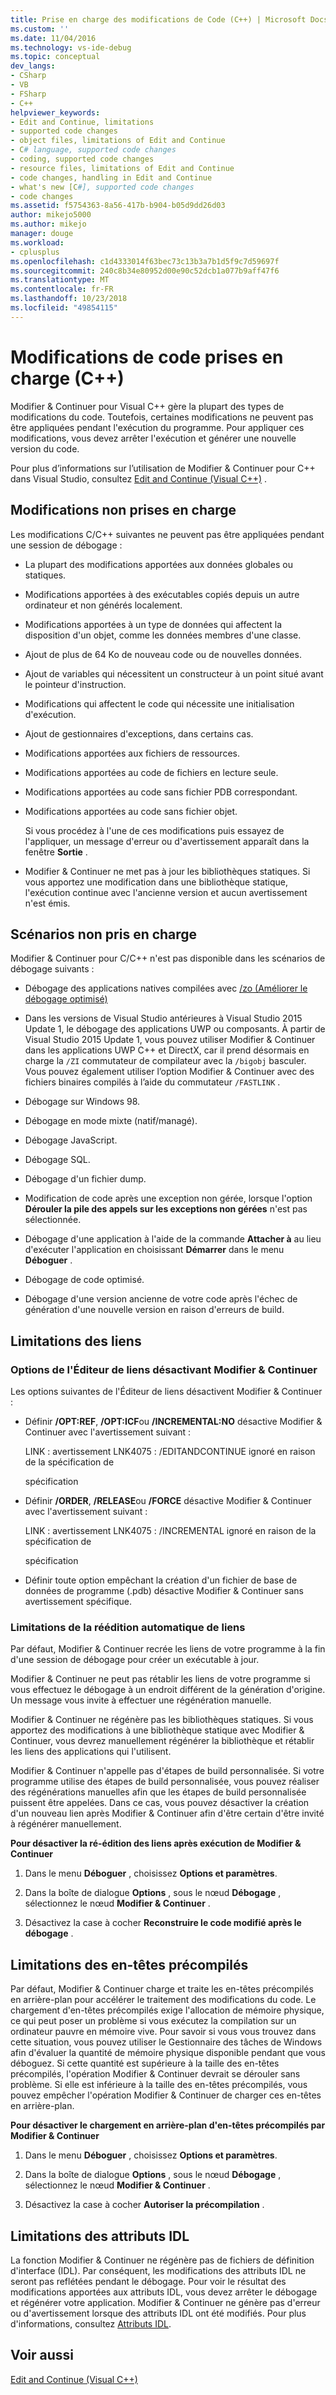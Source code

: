 ```yaml
---
title: Prise en charge des modifications de Code (C++) | Microsoft Docs
ms.custom: ''
ms.date: 11/04/2016
ms.technology: vs-ide-debug
ms.topic: conceptual
dev_langs:
- CSharp
- VB
- FSharp
- C++
helpviewer_keywords:
- Edit and Continue, limitations
- supported code changes
- object files, limitations of Edit and Continue
- C# language, supported code changes
- coding, supported code changes
- resource files, limitations of Edit and Continue
- code changes, handling in Edit and Continue
- what's new [C#], supported code changes
- code changes
ms.assetid: f5754363-8a56-417b-b904-b05d9dd26d03
author: mikejo5000
ms.author: mikejo
manager: douge
ms.workload:
- cplusplus
ms.openlocfilehash: c1d4333014f63bec73c13b3a7b1d5f9c7d59697f
ms.sourcegitcommit: 240c8b34e80952d00e90c52dcb1a077b9aff47f6
ms.translationtype: MT
ms.contentlocale: fr-FR
ms.lasthandoff: 10/23/2018
ms.locfileid: "49854115"
---
```

# <a name="supported-code-changes-c"></a>Modifications de code prises en charge (C++)
Modifier & Continuer pour Visual C++ gère la plupart des types de modifications du code. Toutefois, certaines modifications ne peuvent pas être appliquées pendant l'exécution du programme. Pour appliquer ces modifications, vous devez arrêter l'exécution et générer une nouvelle version du code.  
  
 Pour plus d’informations sur l’utilisation de Modifier &amp; Continuer pour C++ dans Visual Studio, consultez [Edit and Continue (Visual C++)](../debugger/edit-and-continue-visual-cpp.md) .  
  
##  <a name="BKMK_Unsupported_changes"></a> Modifications non prises en charge  
 Les modifications C/C++ suivantes ne peuvent pas être appliquées pendant une session de débogage :  
  
- La plupart des modifications apportées aux données globales ou statiques.  
  
- Modifications apportées à des exécutables copiés depuis un autre ordinateur et non générés localement.  
  
- Modifications apportées à un type de données qui affectent la disposition d'un objet, comme les données membres d'une classe.  
  
- Ajout de plus de 64 Ko de nouveau code ou de nouvelles données.  
  
- Ajout de variables qui nécessitent un constructeur à un point situé avant le pointeur d'instruction.  
  
- Modifications qui affectent le code qui nécessite une initialisation d'exécution.  
  
- Ajout de gestionnaires d'exceptions, dans certains cas.  
  
- Modifications apportées aux fichiers de ressources.  
  
- Modifications apportées au code de fichiers en lecture seule.  
  
- Modifications apportées au code sans fichier PDB correspondant.  
  
- Modifications apportées au code sans fichier objet.  
  
  Si vous procédez à l'une de ces modifications puis essayez de l'appliquer, un message d'erreur ou d'avertissement apparaît dans la fenêtre **Sortie** .  
  
- Modifier & Continuer ne met pas à jour les bibliothèques statiques. Si vous apportez une modification dans une bibliothèque statique, l'exécution continue avec l'ancienne version et aucun avertissement n'est émis.  
  
##  <a name="BKMK_Unsupported_scenarios"></a> Scénarios non pris en charge  
 Modifier & Continuer pour C/C++ n'est pas disponible dans les scénarios de débogage suivants :  
  
-   Débogage des applications natives compilées avec [/zo (Améliorer le débogage optimisé)](/cpp/build/reference/zo-enhance-optimized-debugging)  
  
-   Dans les versions de Visual Studio antérieures à Visual Studio 2015 Update 1, le débogage des applications UWP ou composants. À partir de Visual Studio 2015 Update 1, vous pouvez utiliser Modifier & Continuer dans les applications UWP C++ et DirectX, car il prend désormais en charge la `/ZI` commutateur de compilateur avec la `/bigobj` basculer. Vous pouvez également utiliser l’option Modifier &amp; Continuer avec des fichiers binaires compilés à l’aide du commutateur `/FASTLINK` .  
  
-   Débogage sur Windows 98.  
  
-   Débogage en mode mixte (natif/managé).  
  
-   Débogage JavaScript.  
  
-   Débogage SQL.  
  
-   Débogage d'un fichier dump.  
  
-   Modification de code après une exception non gérée, lorsque l'option **Dérouler la pile des appels sur les exceptions non gérées** n'est pas sélectionnée.  
  
-   Débogage d'une application à l'aide de la commande **Attacher à** au lieu d'exécuter l'application en choisissant **Démarrer** dans le menu **Déboguer** .  
  
-   Débogage de code optimisé.  
  
-   Débogage d'une version ancienne de votre code après l'échec de génération d'une nouvelle version en raison d'erreurs de build.  
  
##  <a name="BKMK_Linking_limitations"></a> Limitations des liens  
  
###  <a name="BKMK_Linker_options_that_disable_Edit_and_Continue"></a> Options de l'Éditeur de liens désactivant Modifier & Continuer  
 Les options suivantes de l'Éditeur de liens désactivent Modifier & Continuer :  
  
-   Définir **/OPT:REF**, **/OPT:ICF**ou **/INCREMENTAL:NO** désactive Modifier &amp; Continuer avec l'avertissement suivant :  
  
     LINK : avertissement LNK4075 : /EDITANDCONTINUE ignoré en raison de la spécification de  
  
     spécification  
  
-   Définir **/ORDER**, **/RELEASE**ou **/FORCE** désactive Modifier &amp; Continuer avec l'avertissement suivant :  
  
     LINK : avertissement LNK4075 : /INCREMENTAL ignoré en raison de la spécification de  
  
     spécification  
  
-   Définir toute option empêchant la création d'un fichier de base de données de programme (.pdb) désactive Modifier & Continuer sans avertissement spécifique.  
  
###  <a name="BKMK_Auto_relinking_limitations"></a> Limitations de la réédition automatique de liens  
 Par défaut, Modifier & Continuer recrée les liens de votre programme à la fin d'une session de débogage pour créer un exécutable à jour.  
  
 Modifier & Continuer ne peut pas rétablir les liens de votre programme si vous effectuez le débogage à un endroit différent de la génération d'origine. Un message vous invite à effectuer une régénération manuelle.  
  
 Modifier & Continuer ne régénère pas les bibliothèques statiques. Si vous apportez des modifications à une bibliothèque statique avec Modifier & Continuer, vous devrez manuellement régénérer la bibliothèque et rétablir les liens des applications qui l'utilisent.  
  
 Modifier & Continuer n'appelle pas d'étapes de build personnalisée. Si votre programme utilise des étapes de build personnalisée, vous pouvez réaliser des régénérations manuelles afin que les étapes de build personnalisée puissent être appelées. Dans ce cas, vous pouvez désactiver la création d'un nouveau lien après Modifier & Continuer afin d'être certain d'être invité à régénérer manuellement.  
  
 **Pour désactiver la ré-édition des liens après exécution de Modifier & Continuer**  
  
1.  Dans le menu **Déboguer** , choisissez **Options et paramètres**.  
  
2.  Dans la boîte de dialogue **Options** , sous le nœud **Débogage** , sélectionnez le nœud **Modifier &amp; Continuer** .  
  
3.  Désactivez la case à cocher **Reconstruire le code modifié après le débogage** .  
  
##  <a name="BKMK_Precompiled_Header_Limitations"></a> Limitations des en-têtes précompilés  
 Par défaut, Modifier & Continuer charge et traite les en-têtes précompilés en arrière-plan pour accélérer le traitement des modifications du code. Le chargement d'en-têtes précompilés exige l'allocation de mémoire physique, ce qui peut poser un problème si vous exécutez la compilation sur un ordinateur pauvre en mémoire vive. Pour savoir si vous vous trouvez dans cette situation, vous pouvez utiliser le Gestionnaire des tâches de Windows afin d'évaluer la quantité de mémoire physique disponible pendant que vous déboguez. Si cette quantité est supérieure à la taille des en-têtes précompilés, l'opération Modifier & Continuer devrait se dérouler sans problème. Si elle est inférieure à la taille des en-têtes précompilés, vous pouvez empêcher l'opération Modifier & Continuer de charger ces en-têtes en arrière-plan.  
  
 **Pour désactiver le chargement en arrière-plan d'en-têtes précompilés par Modifier & Continuer**  
  
1.  Dans le menu **Déboguer** , choisissez **Options et paramètres**.  
  
2.  Dans la boîte de dialogue **Options** , sous le nœud **Débogage** , sélectionnez le nœud **Modifier &amp; Continuer** .  
  
3.  Désactivez la case à cocher **Autoriser la précompilation** .  
  
##  <a name="BKMK_IDL_Attribute_Limitations"></a> Limitations des attributs IDL  
 La fonction Modifier & Continuer ne régénère pas de fichiers de définition d'interface (IDL). Par conséquent, les modifications des attributs IDL ne seront pas reflétées pendant le débogage. Pour voir le résultat des modifications apportées aux attributs IDL, vous devez arrêter le débogage et régénérer votre application. Modifier & Continuer ne génère pas d'erreur ou d'avertissement lorsque des attributs IDL ont été modifiés. Pour plus d'informations, consultez [Attributs IDL](/cpp/windows/idl-attributes).  
  
## <a name="see-also"></a>Voir aussi  
 [Edit and Continue (Visual C++)](../debugger/edit-and-continue-visual-cpp.md)
